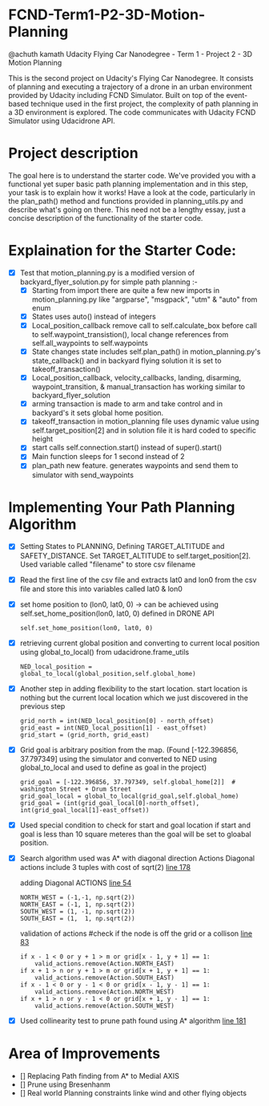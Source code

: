 
# FCND-Term1-P2-3D-Motion-Planning
@achuth kamath
Udacity Flying Car Nanodegree - Term 1 - Project 2 - 3D Motion Planning

This is the second project on Udacity's Flying Car Nanodegree. It consists of planning and executing a trajectory of a drone in an urban environment provided by Udacity including FCND Simulator. Built on top of the event-based technique used in the first project, the complexity of path planning in a 3D environment is explored. The code communicates with Udacity FCND Simulator using Udacidrone API.


# Project description

The goal here is to understand the starter code. We've provided you with a functional yet super basic path planning implementation and in this step, your task is to explain how it works! Have a look at the code, particularly in the plan_path() method and functions provided in planning_utils.py and describe what's going on there. This need not be a lengthy essay, just a concise description of the functionality of the starter code. 

# Explaination for the Starter Code:
- [x] Test that motion_planning.py is a modified version of backyard_flyer_solution.py for simple path planning :- <br />
	- [x]  Starting from import there are quite a few new imports in motion_planning.py like "argparse", "msgpack", "utm" & "auto" from enum<br />
	- [x] States uses auto() instead of integers<br />
	- [x] Local_position_callback remove call to self.calculate_box before call to self.waypoint_transistion(), local change references from self.all_waypoints to self.waypoints<br />
	- [x] State changes state includes self.plan_path() in motion_planning.py's state_callback() and in backyard flying solution it is set to takeoff_transaction()<br />
	- [x] Local_position_callback, velocity_callbacks, landing, disarming, waypoint_transition, & manual_transaction has working similar to backyard_flyer_solution<br />
	- [x] arming transaction is made to arm and take control and in backyard's it sets global home position.<br />
	- [x] takeoff_transaction in motion_planning file uses dynamic value using self.target_position[2] and in solution file it is hard coded to specific height<br />
	- [x] start calls self.connection.start() instead of super().start()<br />
	- [x] Main function sleeps for 1 second instead of 2<br />
	- [x]  plan_path new feature. generates waypoints and send them to simulator with send_waypoints<br />

# Implementing Your Path Planning Algorithm
- [x] Setting States to PLANNING, Defining TARGET_ALTITUDE and SAFETY_DISTANCE. Set TARGET_ALTITUDE to self.target_position[2]. Used variable called "filename" to store csv filename<br />
- [x] Read the first line of the csv file and extracts lat0 and lon0 from the csv file and store this into variables called lat0 & lon0<br />
- [x] set home position to (lon0, lat0, 0) -> can be achieved using self.set_home_position(lon0, lat0, 0) defined in DRONE API<br />
	```
	self.set_home_position(lon0, lat0, 0)
	```
- [x] retrieving current global position and converting to current local position using global_to_local() from udacidrone.frame_utils<br />
	```
	NED_local_position = global_to_local(global_position,self.global_home)
	```
- [x] Another step in adding flexibility to the start location. start location is nothing but the current local location which we just discovered in the previous step<br />
	```
	grid_north = int(NED_local_position[0] - north_offset)
	grid_east = int(NED_local_position[1] - east_offset)
	grid_start = (grid_north, grid_east)
	```
- [x] Grid goal is arbitrary position from the map. (Found [-122.396856, 37.797349] using the simulator and converted to NED using global_to_local and used to define as goal in the project) <br />
	```
	grid_goal = [-122.396856, 37.797349, self.global_home[2]]  # washington Street + Drum Street
	grid_goal_local = global_to_local(grid_goal,self.global_home)
	grid_goal = (int(grid_goal_local[0]-north_offset), int(grid_goal_local[1]-east_offset))
	```
- [x] Used special condition to check for start and goal location if start and goal is less than 10 square meteres than the goal will be set to gloabal position.<br />
- [x] Search algorithm used was A* with diagonal direction Actions Diagonal actions include 3 tuples with cost of sqrt(2)
	[line 178](./motion_planning.py#L178)<br/>
	
	adding Diagonal ACTIONS [line 54](./planning_utils.py#L54-L61)
	```
	NORTH_WEST = (-1,-1, np.sqrt(2))
	NORTH_EAST = (-1, 1, np.sqrt(2))
	SOUTH_WEST = (1, -1, np.sqrt(2))
	SOUTH_EAST = (1,  1, np.sqrt(2))
	```
	
	validation of actions #check if the node is off the grid or a collison [line 83](./planning_utils.py#L83-L98)
	```
	if x - 1 < 0 or y + 1 > m or grid[x - 1, y + 1] == 1:
		valid_actions.remove(Action.NORTH_EAST)
	if x + 1 > n or y + 1 > m or grid[x + 1, y + 1] == 1:
		valid_actions.remove(Action.SOUTH_EAST)
	if x - 1 < 0 or y - 1 < 0 or grid[x - 1, y - 1] == 1:
		valid_actions.remove(Action.NORTH_WEST)
	if x + 1 > n or y - 1 < 0 or grid[x + 1, y - 1] == 1:
		valid_actions.remove(Action.SOUTH_WEST)
	```
- [x] Used collinearity test to prune path found using A* algorithm [line 181](./motion_planning.py#L181)

# Area of Improvements
- [] Replacing Path finding from A* to Medial AXIS
- [] Prune using Bresenhanm
- [] Real world Planning constraints linke wind and other flying objects
